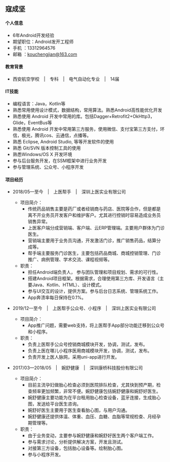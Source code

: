## 寇成坚
#### 个人信息
+ 6年Android开发经验
+ 期望职位：Android发开工程师 <br/>
+ 手机 ：13312964576 <br/>
+ 邮箱 ：kouchengjian@163.com <br/>

#### 教育背景
 + 西安航空学校&ensp;&ensp;|&ensp;&ensp;专科&ensp;&ensp;|&ensp;&ensp;电气自动化专业&ensp;&ensp;|&ensp;&ensp;14届

#### IT技能
+ 编程语言：Java，Kotlin等
+ 熟悉常用使用设计模式，数据结构，常用算法。熟悉Android高性能优化开发
+ 熟悉使用 Android 开发中常用的库。包括Dagger+Retrofit2+OkHttp3，Glide，EventBus等
+ 熟悉使用 Android 开发中常用第三方服务，使用微信、支付宝第三方支付，环信，极光，腾讯cos、云通信，点播等。
+ 熟悉 Eclipse, Android Studio, 等等开发软件的使用
+ 熟悉 Git/SVN 版本控制工具的使用
+ 熟悉Windows/OS X 开发环境
+ 参与后台服务开发，在SSM框架中进行业务开发
+ 参与管理系统、公众号、小程序开发

#### 项目经历
+ 2018/05—至今&ensp;&ensp;|&ensp;&ensp;上医帮手&ensp;&ensp;|&ensp;&ensp;深圳上医实业有限公司
  + 项目简介：
    + 传统药品销售主要是药厂或者经销商与药店、医院等合作，但是都是离不开业务员开发客户和维护客户。尤其进行控销时容易造成业务员销售异常。
    + 上医客户端分成营销端、客户端、云ERP管理端。主要用户群体为门诊医生。
    + 营销端主要用于业务员沟通，开发激活门诊，推广销售药品，结算分成等。
    + 帮手端主要服务门诊医生，主要包括药品商城、商城控销管理、门诊推广、病例管理、学术交流、课程视频等。
  + 职责：
    + 担任Android端负责人， 参与团队管理和项目规划、需求的可行性。
    + 搭建Android项目框架。根据需求，合理使用第三方库、开发语言（主要Java、Kotlin、HTML）、设计模式。
    + 参与UI交互的设计，提供方案。参与后台日志系统、管理系统工作。
    + App奔溃率每日保持在0.1%。

+ 2019/12—至今&ensp;&ensp;|&ensp;&ensp;上医帮手公众号、小程序&ensp;&ensp;|&ensp;&ensp;深圳上医实业有限公司
  + 项目简介：
    + App推广问题，需要web支持，将上医帮手App部分功能迁移到公众号和小程序。
  + 职责：
    + 负责上医帮手公众号控销商城模块开发，协调，测试，发布。
    + 负责上医在哪儿小程序医用商城模块开发，协调，测试，发布。
    + 负责开发上医人脉网，采用uni-app进行开发。

+ 2017/03—2018/05&ensp;&ensp;|&ensp;&ensp;婉舒健康&ensp;&ensp;|&ensp;&ensp;深圳康桥科技股份有限公司
  + 项目简介：
    + 目前主流孕妇做胎心检查必须到医院排队检查，尤其快到预产期，检查频率更加频繁，非常不便。婉舒健康包括婉舒健康和婉舒好医生。
    + 婉舒健康主要功能为在平台租用胎心检查设备，蓝牙连接，生成胎心图，发送给平台医生咨询。
    + 婉舒好医生主要用于医生查看胎心图，与用户沟通。
    + 婉舒健康还提供体温、体重、血压、血糖、血脂等常规检查、月经孕期管理等。
    <!-- + [预览](http://sj.qq.com/myapp/detail.htm?apkName=com.kangqiao) -->
  + 职责：
    + 由于业务变动，主要参与婉舒健康和婉舒好医生两个客户端工作。
    + 参与需求讨论，分析提供解决方案，开发且测试。
    + 对接第三方设备，包括胎心设备等。绘制胎心图。
    + 参与小程序开发。
<!-- 
+ 项目描述
+ 实现的功能，成果，你的工作+ 使用的技术，主要是一些含金量高的技术
+ 个人 App 的话，放上下载链接，方便别人直接下载体验，或者商店搜索关键词 
-->
<!-- #### 自我评价
+ 热衷技术，学习能力很强之内的+ 写博客的习惯，善于总结等 -->
